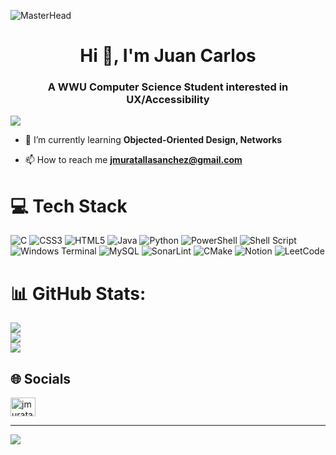 ![MasterHead](https://user-images.githubusercontent.com/42115530/92640221-9728ca00-f2fa-11ea-8994-c72b26e937de.gif)
<h1 align="center">Hi 👋, I'm Juan Carlos</h1>
<h3 align="center">A WWU Computer Science Student interested in UX/Accessibility</h3>
<!-- Add gif or something later -->

[![](https://visitcount.itsvg.in/api?id=juanms23&icon=0&color=0)](https://visitcount.itsvg.in)

- 🌱 I’m currently learning **Objected-Oriented Design, Networks**

- 📫 How to reach me **jmuratallasanchez@gmail.com**


# 💻 Tech Stack
![C](https://img.shields.io/badge/c-%2300599C.svg?style=for-the-badge&logo=c&logoColor=white)
![CSS3](https://img.shields.io/badge/css3-%231572B6.svg?style=for-the-badge&logo=css3&logoColor=white)
![HTML5](https://img.shields.io/badge/html5-%23E34F26.svg?style=for-the-badge&logo=html5&logoColor=white)
![Java](https://img.shields.io/badge/java-%23ED8B00.svg?style=for-the-badge&logo=openjdk&logoColor=white)
![Python](https://img.shields.io/badge/python-3670A0?style=for-the-badge&logo=python&logoColor=ffdd54)
![PowerShell](https://img.shields.io/badge/PowerShell-%235391FE.svg?style=for-the-badge&logo=powershell&logoColor=white)
![Shell Script](https://img.shields.io/badge/shell_script-%23121011.svg?style=for-the-badge&logo=gnu-bash&logoColor=white)
![Windows Terminal](https://img.shields.io/badge/Windows%20Terminal-%234D4D4D.svg?style=for-the-badge&logo=windows-terminal&logoColor=white)
![MySQL](https://img.shields.io/badge/mysql-%2300000f.svg?style=for-the-badge&logo=mysql&logoColor=white)
![SonarLint](https://img.shields.io/badge/SonarLint-CB2029?style=for-the-badge&logo=SONARLINT&logoColor=white)
![CMake](https://img.shields.io/badge/CMake-%23008FBA.svg?style=for-the-badge&logo=cmake&logoColor=white)
![Notion](https://img.shields.io/badge/Notion-%23000000.svg?style=for-the-badge&logo=notion&logoColor=white)
![LeetCode](https://img.shields.io/badge/LeetCode-000000?style=for-the-badge&logo=LeetCode&logoColor=#d16c06)


# 📊 GitHub Stats:
![](https://github-readme-stats.vercel.app/api?username=juanms23&theme=dark&hide_border=false&include_all_commits=false&count_private=false)<br/>
![](https://github-readme-streak-stats.herokuapp.com/?user=juanms23&theme=dark&hide_border=false)<br/>
![](https://github-readme-stats.vercel.app/api/top-langs/?username=juanms23&theme=dark&hide_border=false&include_all_commits=false&count_private=false&layout=compact)


## 🌐 Socials
<p align="left">
<a href="https://linkedin.com/in/jmuratallasanchez" target="blank"><img align="center" src="https://raw.githubusercontent.com/rahuldkjain/github-profile-readme-generator/master/src/images/icons/Social/linked-in-alt.svg" alt="jmuratallasanchez" height="30" width="40" /></a>
</p>

---
[![](https://visitcount.itsvg.in/api?id=juanms23&icon=0&color=0)](https://visitcount.itsvg.in)

<!-- Proudly created with GPRM ( https://gprm.itsvg.in ) -->
